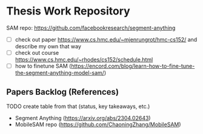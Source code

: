 # Thesis Work Repository

SAM repo: https://github.com/facebookresearch/segment-anything

- [ ] check out paper https://www.cs.hmc.edu/~mjenrungrot/hmc-cs152/ and describe my own that way
- [ ] check out course https://www.cs.hmc.edu/~rhodes/cs152/schedule.html
- [ ] how to finetune SAM (https://encord.com/blog/learn-how-to-fine-tune-the-segment-anything-model-sam/)

## Papers Backlog (References)

TODO create table from that (status, key takeaways, etc.)

- Segment Anything (https://arxiv.org/abs/2304.02643)
- MobileSAM repo (https://github.com/ChaoningZhang/MobileSAM)
